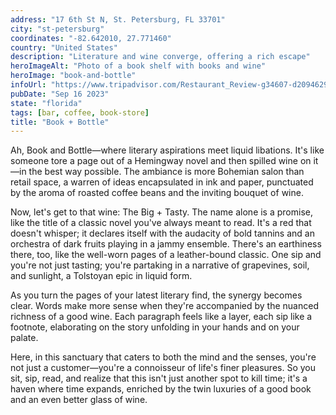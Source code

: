 ```yaml
---
address: "17 6th St N, St. Petersburg, FL 33701"
city: "st-petersburg"
coordinates: "-82.642010, 27.771460"
country: "United States"
description: "Literature and wine converge, offering a rich escape"
heroImageAlt: "Photo of a book shelf with books and wine"
heroImage: "book-and-bottle"
infoUrl: "https://www.tripadvisor.com/Restaurant_Review-g34607-d20946290-Reviews-Book_Bottle-St_Petersburg_Florida.html"
pubDate: "Sep 16 2023"
state: "florida"
tags: [bar, coffee, book-store]
title: "Book + Bottle"
---
```


Ah, Book and Bottle—where literary aspirations meet liquid libations. It's like someone tore a page out of a Hemingway novel and then spilled wine on it—in the best way possible. The ambiance is more Bohemian salon than retail space, a warren of ideas encapsulated in ink and paper, punctuated by the aroma of roasted coffee beans and the inviting bouquet of wine.

Now, let's get to that wine: The Big + Tasty. The name alone is a promise, like the title of a classic novel you've always meant to read. It's a red that doesn't whisper; it declares itself with the audacity of bold tannins and an orchestra of dark fruits playing in a jammy ensemble. There's an earthiness there, too, like the well-worn pages of a leather-bound classic. One sip and you're not just tasting; you're partaking in a narrative of grapevines, soil, and sunlight, a Tolstoyan epic in liquid form.

As you turn the pages of your latest literary find, the synergy becomes clear. Words make more sense when they're accompanied by the nuanced richness of a good wine. Each paragraph feels like a layer, each sip like a footnote, elaborating on the story unfolding in your hands and on your palate.

Here, in this sanctuary that caters to both the mind and the senses, you're not just a customer—you're a connoisseur of life's finer pleasures. So you sit, sip, read, and realize that this isn't just another spot to kill time; it's a haven where time expands, enriched by the twin luxuries of a good book and an even better glass of wine.
